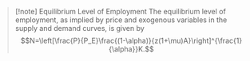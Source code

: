 >[!note] Equilibrium Level of Employment
>The equilibrium level of employment, as implied by price and exogenous variables in the supply and demand curves, is given by
>$$N=\left[\frac{P}{P_E}\frac{(1-\alpha)}{z(1+\mu)A}\right]^{\frac{1}{\alpha}}K.$$

